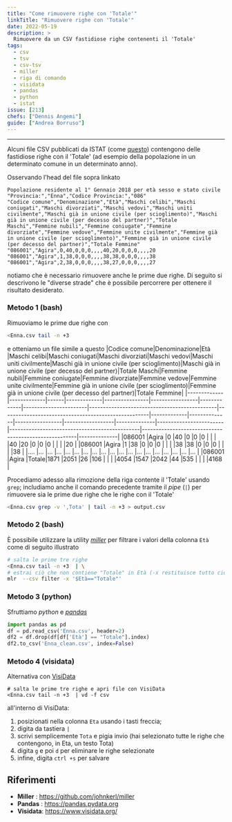 ```yaml
---
title: "Come rimuovere righe con 'Totale'"
linkTitle: "Rimuovere righe con 'Totale'"
date: 2022-05-19
description: >
  Rimuovere da un CSV fastidiose righe contenenti il 'Totale'
tags:
  - csv
  - tsv
  - csv-tsv
  - miller
  - riga di comando
  - visidata
  - pandas
  - python
  - istat
issue: [213]
chefs: ["Dennis Angemi"]
guide: ["Andrea Borruso"]
---
```


---

Alcuni file CSV pubblicati da ISTAT (come [questo](https://demo.istat.it/pop2018/dati/Enna.zip)) contengono delle fastidiose righe con il 'Totale' (ad esempio della popolazione in un determinato comune in un determinato anno).

Osservando l'head del file sopra linkato
```
Popolazione residente al 1° Gennaio 2018 per età sesso e stato civile
"Provincia:","Enna","Codice Provincia:","086"
"Codice comune","Denominazione","Età","Maschi celibi","Maschi coniugati","Maschi divorziati","Maschi vedovi","Maschi uniti civilmente","Maschi già in unione civile (per scioglimento)","Maschi già in unione civile (per decesso del partner)","Totale Maschi","Femmine nubili","Femmine coniugate","Femmine divorziate","Femmine vedove","Femmine unite civilmente","Femmine già in unione civile (per scioglimento)","Femmine già in unione civile (per decesso del partner)","Totale Femmine"
"086001","Agira",0,40,0,0,0,,,,40,20,0,0,0,,,,20
"086001","Agira",1,38,0,0,0,,,,38,38,0,0,0,,,,38
"086001","Agira",2,38,0,0,0,,,,38,27,0,0,0,,,,27
```
notiamo che è necessario rimuovere anche le prime due righe. Di seguito si descrivono le "diverse strade" che è possibile percorrere per ottenere il risultato desiderato.

### Metodo 1 (bash)
Rimuoviamo le prime due righe con
```bash
<Enna.csv tail -n +3
```
e otteniamo un file simile a questo
|Codice comune|Denominazione|Età   |Maschi celibi|Maschi coniugati|Maschi divorziati|Maschi vedovi|Maschi uniti civilmente|Maschi già in unione civile (per scioglimento)|Maschi già in unione civile (per decesso del partner)|Totale Maschi|Femmine nubili|Femmine coniugate|Femmine divorziate|Femmine vedove|Femmine unite civilmente|Femmine già in unione civile (per scioglimento)|Femmine già in unione civile (per decesso del partner)|Totale Femmine|
|-------------|-------------|------|-------------|----------------|-----------------|-------------|-----------------------|----------------------------------------------|-----------------------------------------------------|-------------|--------------|-----------------|------------------|--------------|------------------------|-----------------------------------------------|------------------------------------------------------|--------------|
|086001       |Agira        |0     |40           |0               |0                |0            |                       |                                              |                                                     |40           |20            |0                |0                 |0             |                        |                                               |                                                      |20            |
|086001       |Agira        |1     |38           |0               |0                |0            |                       |                                              |                                                     |38           |38            |0                |0                 |0             |                        |                                               |                                                      |38            |
|....         |...          |...   |...          |...             |...              |...          |...                    |...                                           |...                                                  |...          |...           |...              |...               |...           |...                     |...                                            |...                                                   |...           |
|086001       |Agira        |Totale|1871         |2051            |26               |106          |                       |                                              |                                                     |4054         |1547          |2042             |44                |535           |                        |                                               |                                                      |4168          |

Procediamo adesso alla rimozione della riga contente il 'Totale' usando `grep`; includiamo anche il comando precedente tramite il *pipe* (`|`) per rimuovere sia le prime due righe che le righe con il 'Totale'

```bash
<Enna.csv grep -v ',Tota' | tail -n +3 > output.csv
```

### Metodo 2 (bash)
È possibile utilizzare la utility [*miller*](https://github.com/johnkerl/miller) per filtrare i valori della colonna `Età` come di seguito illustrato
```bash
# salta le prime tre righe
<Enna.csv tail -n +3  | \
# estrai ciò che non contiene "Totale" in Età (-x restituisce tutto ciò che non soddisfa il filtro)
mlr  --csv filter -x '$Età=="Totale"'
```

### Metodo 3 (python)
Sfruttiamo *python* e [*pandas*](https://pandas.pydata.org)
    
```python
import pandas as pd
df = pd.read_csv('Enna.csv', header=2)
df2 = df.drop(df[df['Età'] == "Totale"].index)
df2.to_csv('Enna_clean.csv', index=False)
```

### Metodo 4 (visidata)
Alternativa con [VisiData](https://ondata.github.io/guidaVisiData/)

```
# salta le prime tre righe e apri file con VisiData
<Enna.csv tail -n +3  | vd -f csv
```

all'interno di VisiData:
1. posizionati nella colonna `Eta` usando i tasti freccia;
2. digita da tastiera `|`
3. scrivi semplicemente `Tota` e pigia invio (hai selezionato tutte le righe che contengono, in Eta, un testo Tota)
4. digita `g` e poi `d` per eliminare le righe selezionate
5. infine, digita `ctrl +s` per salvare

## Riferimenti

- **Miller** : <https://github.com/johnkerl/miller>
- **Pandas** : <https://pandas.pydata.org>
- **Visidata**: <https://www.visidata.org/>
